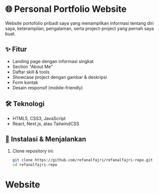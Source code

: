 # 🌐 Personal Portfolio Website

Website portofolio pribadi saya yang menampilkan informasi tentang diri saya, keterampilan, pengalaman, serta project-project yang pernah saya buat.

## ✨ Fitur
- Landing page dengan informasi singkat
- Section "About Me"
- Daftar skill & tools
- Showcase project dengan gambar & deskripsi
- Form kontak
- Desain responsif (mobile-friendly)

## 🛠️ Teknologi
- HTML5, CSS3, JavaScript
- React, Next.js, atau TailwindCSS

## 🚀 Instalasi & Menjalankan
1. Clone repository ini:
   ```bash
   git clone https://github.com/refanalfajri/refanalfajri-repo.git
   cd refanalfajri-repo
# Website
